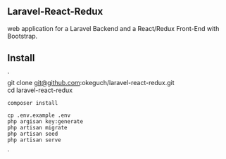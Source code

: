 ## Laravel-React-Redux  

web application for a Laravel Backend and a React/Redux Front-End with Bootstrap.

##  Install  
`  
    git clone git@github.com:okeguch/laravel-react-redux.git  
    cd laravel-react-redux  

    composer install  

    cp .env.example .env  
    php argisan key:generate  
    php artisan migrate  
    php artisan seed  
    php artisan serve  
`

